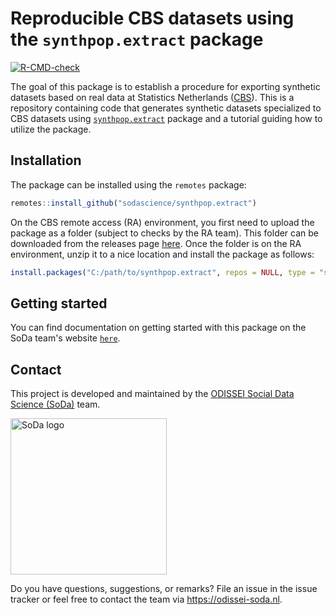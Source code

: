 
# Reproducible CBS datasets using the `synthpop.extract` package
[![R-CMD-check](https://github.com/sodascience/synthpop.extract/actions/workflows/r-cmd-check.yml/badge.svg)](https://github.com/sodascience/synthpop.extract/actions/workflows/r-cmd-check.yml)

The goal of this package is to establish a procedure for exporting synthetic datasets based on real data at Statistics Netherlands
([CBS](https://www.cbs.nl/en-gb)). This is a repository containing code that generates synthetic datasets specialized to CBS datasets using [`synthpop.extract`](https://github.com/cran/synthpop) package and a tutorial guiding how to utilize the package.

## Installation
The package can be installed using the `remotes` package:

```R
remotes::install_github("sodascience/synthpop.extract")
```

On the CBS remote access (RA) environment, you first need to upload the package as a folder (subject to checks by the RA team). This folder can be downloaded from the releases page [here](https://github.com/sodascience/synthpop.extract/releases/latest). Once the folder is on the RA environment, unzip it to a nice location and install the package as follows:

```R
install.packages("C:/path/to/synthpop.extract", repos = NULL, type = "source")
```

## Getting started
You can find documentation on getting started with this package on the SoDa team's website [`here`](https://odissei-soda.nl/tutorials/post-3/). 

## Contact
This project is developed and maintained by the [ODISSEI Social Data
Science (SoDa)](https://odissei-data.nl/nl/soda/) team.

<img src="soda_logo.png" alt="SoDa logo" width="250px"/>

Do you have questions, suggestions, or remarks? File an issue in the issue tracker or feel free to contact the team via https://odissei-soda.nl.
